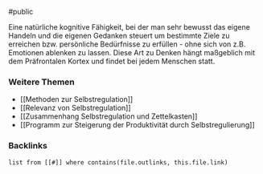 #public

Eine natürliche kognitive Fähigkeit, bei der man sehr bewusst das eigene Handeln und die eigenen Gedanken steuert um bestimmte Ziele zu erreichen bzw. persönliche Bedürfnisse zu erfüllen - ohne sich von z.B. Emotionen ablenken zu lassen.
Diese Art zu Denken hängt maßgeblich mit dem Präfrontalen Kortex und findet bei jedem Menschen statt.

### Weitere Themen 
- [[Methoden zur Selbstregulation]]
- [[Relevanz von Selbstregulation]]
- [[Zusammenhang Selbstregulation und Zettelkasten]]
- [[Programm zur Steigerung der Produktivität durch Selbstregulierung]]

### Backlinks
```dataview 
list from [[#]] where contains(file.outlinks, this.file.link)
```

